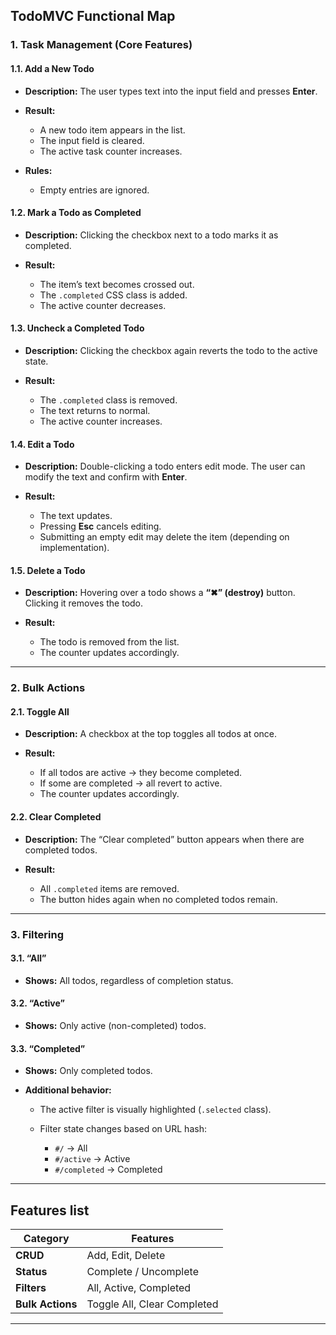 ## **TodoMVC Functional Map**

### **1. Task Management (Core Features)**

#### 1.1. Add a New Todo

* **Description:** The user types text into the input field and presses **Enter**.
* **Result:**

  * A new todo item appears in the list.
  * The input field is cleared.
  * The active task counter increases.
* **Rules:**

  * Empty entries are ignored.

#### 1.2. Mark a Todo as Completed

* **Description:** Clicking the checkbox next to a todo marks it as completed.
* **Result:**

  * The item’s text becomes crossed out.
  * The `.completed` CSS class is added.
  * The active counter decreases.

#### 1.3. Uncheck a Completed Todo

* **Description:** Clicking the checkbox again reverts the todo to the active state.
* **Result:**

  * The `.completed` class is removed.
  * The text returns to normal.
  * The active counter increases.

#### 1.4. Edit a Todo

* **Description:** Double-clicking a todo enters edit mode.
  The user can modify the text and confirm with **Enter**.
* **Result:**

  * The text updates.
  * Pressing **Esc** cancels editing.
  * Submitting an empty edit may delete the item (depending on implementation).

#### 1.5. Delete a Todo

* **Description:** Hovering over a todo shows a **“✖” (destroy)** button. Clicking it removes the todo.
* **Result:**

  * The todo is removed from the list.
  * The counter updates accordingly.

---

### **2. Bulk Actions**

#### 2.1. Toggle All

* **Description:** A checkbox at the top toggles all todos at once.
* **Result:**

  * If all todos are active → they become completed.
  * If some are completed → all revert to active.
  * The counter updates accordingly.

#### 2.2. Clear Completed

* **Description:** The “Clear completed” button appears when there are completed todos.
* **Result:**

  * All `.completed` items are removed.
  * The button hides again when no completed todos remain.

---

### **3. Filtering**

#### 3.1. “All”

* **Shows:** All todos, regardless of completion status.

#### 3.2. “Active”

* **Shows:** Only active (non-completed) todos.

#### 3.3. “Completed”

* **Shows:** Only completed todos.

* **Additional behavior:**

  * The active filter is visually highlighted (`.selected` class).
  * Filter state changes based on URL hash:

    * `#/` → All
    * `#/active` → Active
    * `#/completed` → Completed

---

## **Features list**

| Category               | Features                        |
| ---------------------- | ------------------------------- |
| **CRUD**               | Add, Edit, Delete               |
| **Status**             | Complete / Uncomplete           |
| **Filters**            | All, Active, Completed          |
| **Bulk Actions**       | Toggle All, Clear Completed     |

---
